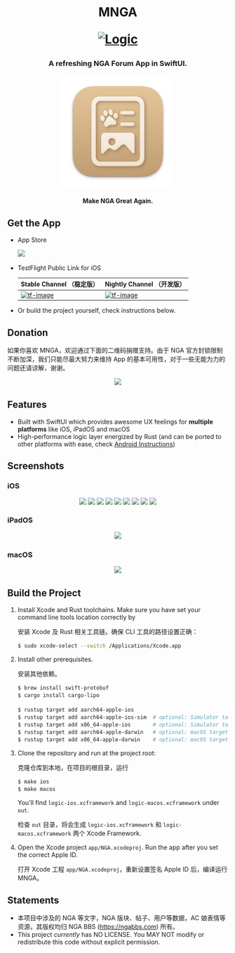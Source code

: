 <h1 align="center">MNGA

[![Logic](https://github.com/BugenZhao/NGA/actions/workflows/logic.yaml/badge.svg)](https://github.com/BugenZhao/NGA/actions/workflows/logic.yaml)

</h1>

<h3 align="center">A refreshing NGA Forum App in SwiftUI.</h3>

<p align="center">
<img src="app/Shared/Assets.xcassets/RoundedIcon.imageset/RoundedIcon-Mac.png" width="256"></img>
</p>

<h4 align="center">Make NGA Great Again.</h4>

## Get the App

- App Store

  <a href="https://apps.apple.com/cn/app/mnga/id1586461246">
  <img src="https://user-images.githubusercontent.com/25862682/147930330-3076005c-7525-452b-abcf-bef264f7e462.png" width="200"></img></a>

- TestFlight Public Link for iOS

  | Stable Channel （稳定版）  | Nightly Channel （开发版）  |
  | -------------------------- | --------------------------- |
  | [![tf-image]][stable-link] | [![tf-image]][nightly-link] |

- Or build the project yourself, check instructions below.

## Donation

如果你喜欢 MNGA，欢迎通过下面的二维码捐赠支持。由于 NGA 官方封锁限制不断加深，我们只能尽最大努力来维持 App 的基本可用性，对于一些无能为力的问题还请谅解，谢谢。

<p align="center">
<img src="https://user-images.githubusercontent.com/25862682/194579914-d27a025c-f00a-44d6-b0e6-ec73f8d16fb9.PNG" width="300"></img>
</p>

## Features

- Built with SwiftUI which provides awesome UX feelings for **multiple platforms** like iOS, iPadOS and macOS
- High-performance logic layer energized by Rust (and can be ported to other platforms with ease, check [Android Instructions](android/README.md))

## Screenshots

### iOS

<p align="center">
  <img src="https://user-images.githubusercontent.com/25862682/145673784-f079df83-741e-4f95-91bd-58cbea256e00.PNG" width="32%" />
  <img src="https://user-images.githubusercontent.com/25862682/145673788-dcc7fd14-533b-4bad-9ee7-a4dc9fd786f0.PNG" width="32%" />
  <img src="https://user-images.githubusercontent.com/25862682/145674014-bab62ff3-f7d9-4787-bc0a-7ea79b840d3e.PNG" width="32%" />
  <img src="https://user-images.githubusercontent.com/25862682/145673806-7f2ee397-dc99-49d4-9470-9b7c885fd7bb.PNG" width="32%" />
  <img src="https://user-images.githubusercontent.com/25862682/145674986-dc7447d8-9d4a-42e9-89df-1653d0812a43.PNG" width="32%" />
  <img src="https://user-images.githubusercontent.com/25862682/145673808-e1a295fc-c90d-4dd0-bdef-ed500fd29f9a.PNG" width="32%" />
  <img src="https://user-images.githubusercontent.com/25862682/145673820-94fdace7-10be-4c7d-beb3-0676ebf20951.PNG" width="32%" />
  <img src="https://user-images.githubusercontent.com/25862682/145673816-bd74b0dd-7d89-4470-ab4c-76bb8000e15b.PNG" width="32%" />
  <img src="https://user-images.githubusercontent.com/25862682/145673812-3e221651-0824-4545-b8c8-93b860227838.PNG" width="32%" />
</p>

### iPadOS

<p align="center">
  <img src="https://user-images.githubusercontent.com/25862682/145675012-50ad7b2d-e841-4788-9505-b1a299c05df3.PNG"/>
</p>

### macOS

<p align="center">
  <img src="https://user-images.githubusercontent.com/25862682/136158065-d6df1506-6192-4360-9d96-d850126ae339.png"/>
</p>

## Build the Project

1. Install Xcode and Rust toolchains. Make sure you have set your command line tools location correctly by

   安装 Xcode 及 Rust 相关工具链。确保 CLI 工具的路径设置正确：

   ```bash
   $ sudo xcode-select --switch /Applications/Xcode.app
   ```

2. Install other prerequisites.

   安装其他依赖。

   ```bash
   $ brew install swift-protobuf
   $ cargo install cargo-lipo

   $ rustup target add aarch64-apple-ios
   $ rustup target add aarch64-apple-ios-sim  # optional: Simulator target for Apple Silicon
   $ rustup target add x86_64-apple-ios       # optional: Simulator target for Intel
   $ rustup target add aarch64-apple-darwin   # optional: macOS target for Apple Silicon
   $ rustup target add x86_64-apple-darwin    # optional: macOS target for Intel
   ```

3. Clone the repository and run at the project root:

   克隆仓库到本地，在项目的根目录，运行

   ```bash
   $ make ios
   $ make macos
   ```

   You'll find `logic-ios.xcframework` and `logic-macos.xcframework` under `out`.

   检查 `out` 目录，将会生成 `logic-ios.xcframework` 和 `logic-macos.xcframework` 两个 Xcode Framework.

4. Open the Xcode project `app/NGA.xcodeproj`. Run the app after you set the correct Apple ID.

   打开 Xcode 工程 `app/NGA.xcodeproj`，重新设置签名 Apple ID 后，编译运行 MNGA。

## Statements

- 本项目中涉及的 NGA 等文字，NGA 版块、帖子、用户等数据，AC 娘表情等资源，其版权均归 NGA BBS (https://ngabbs.com) 所有。
- This project _currently_ has NO LICENSE. You MAY NOT modify or redistribute this code without explicit permission.

[stable-link]: https://testflight.apple.com/join/w9duC4Du
[nightly-link]: https://testflight.apple.com/join/UL8mvVKt
[tf-image]: https://user-images.githubusercontent.com/25862682/133919629-0f337486-7ef2-4a34-9b36-a09e3b838ca8.png
[as-image]: https://user-images.githubusercontent.com/25862682/147930330-3076005c-7525-452b-abcf-bef264f7e462.png
